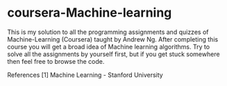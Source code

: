 # coursera-Machine-learning


This is my solution to all the programming assignments and quizzes of Machine-Learning (Coursera) taught by Andrew Ng. 
After completing this course you will get a broad idea of Machine learning algorithms. 
Try to solve all the assignments by yourself first, but if you get stuck somewhere then feel free to browse the code.


References
[1] Machine Learning - Stanford University
